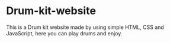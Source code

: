# Drum-kit-website
This is a Drum kit website made by using simple HTML, CSS and JavaScript, here you can play drums and enjoy.
